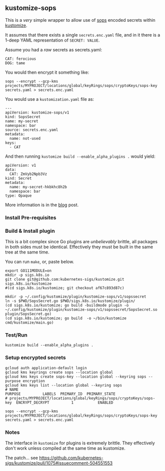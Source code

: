 ## kustomize-sops

This is a *very* simple wrapper to allow use of [sops](https://github.com/mozilla/sops)
encoded secrets within [kustomize](https://github.com/kubernetes-sigs/kustomize).

It assumes that there exists a single `secrets.enc.yaml` file, and in it there is a
1-deep YAML representation of `SECRET: VALUE`.

Assume you had a _raw_ secrets as secrets.yaml:

```
CAT: ferocious
DOG: tame
```

You would then encrypt it something like:

```
sops --encrypt --gcp-kms projects/MYPROJECT/locations/global/keyRings/sops/cryptoKeys/sops-key secrets.yaml > secrets.enc.yaml
```

You would use a `kustomization.yaml` file as:

```
---
apiVersion: kustomize-sops/v1
kind: SopsSecret
name: my-secret
namespace: bar
source: secrets.enc.yaml
metadata:
  name: not-used
keys:
  - CAT
```

And then running `kustomize build --enable_alpha_plugins .` would yield:

```
apiVersion: v1
data:
  CAT: ZmVyb2Npb3Vz
kind: Secret
metadata:
  name: my-secret-hkbkhc8h2b
  namespace: bar
type: Opaque
```

More information is in the [blog](https://www.agilicus.com/safely-secure-secrets-a-sops-plugin-for-kustomize/) post.

### Install Pre-requisites

### Build & Install plugin

This is a bit complex since Go plugins are *unbelievably* brittle, all packages in both sides must be identical.
Effectively they must be built in the same tree at the same time.

You can run `make`, or, paste below.

```
export GO111MODULE=on
mkdir -p sigs.k8s.io
git clone git@github.com:kubernetes-sigs/kustomize.git sigs.k8s.io/kustomize
#(cd sigs.k8s.io/kustomize; git checkout af67c893d87c)

mkdir -p ~/.config/kustomize/plugin/kustomize-sops/v1/sopssecret
ln -s $PWD/SopsSecret.go $PWD/sigs.k8s.io/kustomize/plugin/
(cd sigs.k8s.io/kustomize; go build -buildmode plugin -o ~/.config/kustomize/plugin/kustomize-sops/v1/sopssecret/SopsSecret.so plugin/SopsSecret.go)
(cd sigs.k8s.io/kustomize; go build  -o ~/bin/kustomize cmd/kustomize/main.go) 
```

### Test/Run

```
kustomize build --enable_alpha_plugins .
```

### Setup encrypted secrets

```
gcloud auth application-default login
gcloud kms keyrings create sops --location global
gcloud kms keys create sops-key --location global --keyring sops --purpose encryption
gcloud kms keys list --location global --keyring sops
# NAME                                                                      PURPOSE          LABELS  PRIMARY_ID  PRIMARY_STATE
# projects/MYPROJECT/locations/global/keyRings/sops/cryptoKeys/sops-key  ENCRYPT_DECRYPT          1           ENABLED

sops --encrypt --gcp-kms projects/MYPROJECT/locations/global/keyRings/sops/cryptoKeys/sops-key secrets.yaml > secrets.enc.yaml
```

### Notes

The interface in `kustomize` for plugins is extremely brittle. They effectively
don't work unless compiled at the same time as kustomize.

The patch... see https://github.com/kubernetes-sigs/kustomize/pull/1075#issuecomment-504551553

